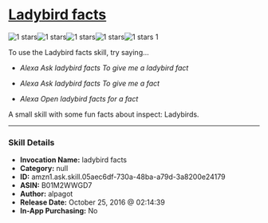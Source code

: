 # [Ladybird facts](http://alexa.amazon.com/#skills/amzn1.ask.skill.05aec6df-730a-48ba-a79d-3a8200e24179)
![1 stars](../../images/ic_star_black_18dp_1x.png)![1 stars](../../images/ic_star_border_black_18dp_1x.png)![1 stars](../../images/ic_star_border_black_18dp_1x.png)![1 stars](../../images/ic_star_border_black_18dp_1x.png)![1 stars](../../images/ic_star_border_black_18dp_1x.png) 1

To use the Ladybird facts skill, try saying...

* *Alexa Ask ladybird facts To give me a ladybird fact*

* *Alexa Ask ladybird facts To give me a fact*

* *Alexa Open ladybird facts for a fact*

A small skill with some fun facts about inspect: Ladybirds.

***

### Skill Details

* **Invocation Name:** ladybird facts
* **Category:** null
* **ID:** amzn1.ask.skill.05aec6df-730a-48ba-a79d-3a8200e24179
* **ASIN:** B01M2WWGD7
* **Author:** alpagot
* **Release Date:** October 25, 2016 @ 02:14:39
* **In-App Purchasing:** No
